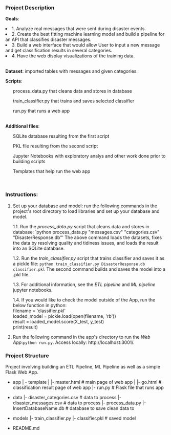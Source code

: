 ### Project Description
<b>Goals</b>: 
<li>1. Analyze real messages that were sent during disaster events.</li>
<li>2. Create the best fitting machine learning model and build a pipeline for an API that classifies disaster messages. </li>
<li>3. Build a web interface that would allow User to input a new message and get classification results in several categories. </li>
<li>4. Have the web display visualizations of the training data.</li>

</br><b>Dataset</b>: imported tables with messages and given categories.

<b>Scripts</b>: 
<ul>process_data.py that cleans data and stores in database</ul>
<ul>train_classifier.py that trains and saves selected classifier</ul>
<ul>run.py that runs a web app</ul>
</br> 
<b>Additional files</b>:
<ul>SQLite database resulting from the first script</ul>
<ul>PKL file resulting from the second script</ul>
<ul>Jupyter Notebooks with exploratory analys and other work done prior to building scripts</ul>
<ul>Templates that help run the web app</ul>
</br> 

### Instructions:

1. Set up your database and model: run the following commands in the project's root directory to load libraries and set up your database and model.

    1.1. Run the *process_data.py* script that cleans data and stores in database: `python process_data.py "messages.csv" "categories.csv" "DisasterResponse.db"'
	The above command loads the datasets, fixes the data by resolving quality and tidiness issues, and loads the result into an SQLite database.
		
    1.2. Run the *train_classifier.py* script that trains classifier and saves it as a pickle file: `python train_classifier.py DisasterResponse.db classifier.pkl`
	The second command builds and saves the model into a .pkl file. 
	
	1.3. For additional information, see the *ETL pipeline* and *ML pipeline* jupyter notebooks.
	
	1.4. If you would like to check the model outside of the App, run the below function in python:
	</br> filename = 'classifier.pkl'
	</br> loaded_model = pickle.load(open(filename, 'rb'))
	</br> result = loaded_model.score(X_test, y_test)
	</br> print(result)
	
2. Run the following command in the app's directory to run the *Web App*:`python run.py`. Access locally: http://localhost:3001/.

### Project Structure
Project involving building an ETL Pipeline, ML Pipeline as well as a simple Flask Web App.
- app
| - template
| |- master.html  # main page of web app
| |- go.html  # classification result page of web app
|- run.py  # Flask file that runs app

- data
|- disaster_categories.csv  # data to process 
|- disaster_messages.csv  # data to process
|- process_data.py
|- InsertDatabaseName.db   # database to save clean data to

- models
|- train_classifier.py
|- classifier.pkl  # saved model 

- README.md
